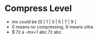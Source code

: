 Compress Level
=====
* mx could be [0 | 1 | 3 | 5 | 7 | 9 ]
* 0 means no compressing, 9 means ultra
* $ 7z a -mx=1 abc.7z abc
